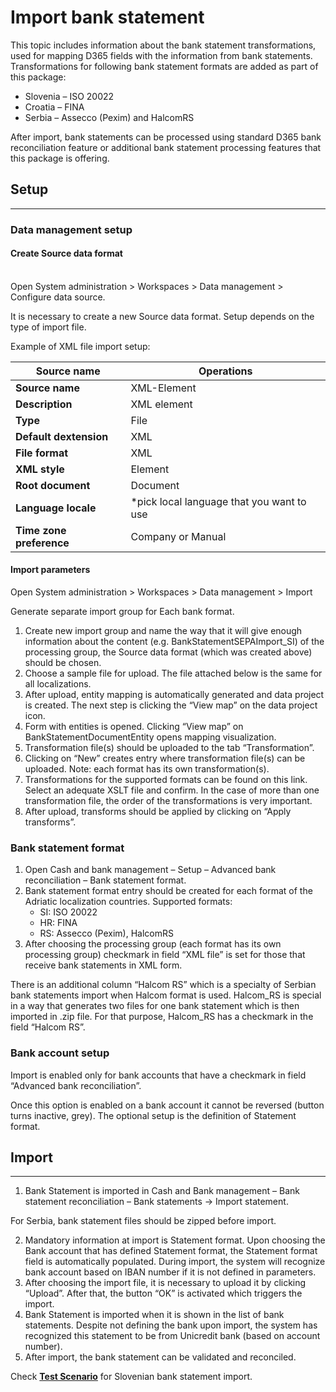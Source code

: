 # Import bank statement

This topic includes information about the bank statement transformations, used for mapping D365 fields with the information from bank statements. Transformations for following bank statement formats are added as part of this package: 

   - Slovenia – ISO 20022
   - Croatia – FINA
   - Serbia – Assecco (Pexim) and HalcomRS

After import, bank statements can be processed using standard D365 bank reconciliation feature or additional bank statement processing features that this package is offering.


## **Setup**
---

### **Data management setup**

#### Create Source data format

<br>Open System administration > Workspaces > Data management > Configure data source.

It is necessary to create a new Source data format. Setup depends on the type of import file. 

Example of XML file import setup:  

|**Source name**| **Operations** | 
|--|--|
|**Source name** |XML-Element  |
|**Description**  |XML element  |
|**Type**  |File  |
|**Default dextension**  |XML  |
|**File format**  |XML |
|**XML style**  |Element  |
|**Root document**  |Document  |
|**Language locale**  |*pick local language that you want to use  |
|**Time zone preference**  | Company or Manual |


 
#### Import parameters

Open System administration > Workspaces > Data management > Import

Generate separate import group for Each bank format. 
1. Create new import group and name the way that it will give enough information about the content  (e.g. BankStatementSEPAImport_SI) 
of the processing group, the Source data format (which was created above) should be chosen. 
4. Choose a sample file for upload. The file attached below is the same for all localizations.
5. After upload, entity mapping is automatically generated and data project is created. The next step is clicking the “View map” on the data project icon.
6. Form with entities is opened. Clicking “View map” on BankStatementDocumentEntity opens mapping visualization.
7. Transformation file(s) should be uploaded to the tab “Transformation”.
8. Clicking on “New” creates entry where transformation file(s) can be uploaded. Note: each format has its own transformation(s).
9. Transformations for the supported formats can be found on this link. Select an adequate XSLT file and confirm. In the case of more than one transformation file, the order of the transformations is very important.
10. After upload, transforms should be applied by clicking on “Apply transforms”. 
 
### Bank statement format

1. Open Cash and bank management – Setup – Advanced bank reconciliation – Bank statement format.
2. Bank statement format entry should be created for each format of the Adriatic localization countries. Supported formats: 
   - SI: ISO 20022
   - HR: FINA
   - RS: Assecco (Pexim), HalcomRS
3. After choosing the processing group (each format has its own processing group) checkmark in field “XML file” is set for those that receive bank statements in XML form. 
 
There is an additional column “Halcom RS” which is a specialty of Serbian bank statements import when Halcom format is used. Halcom_RS is special in a way that generates two files for one bank statement which is then imported in .zip file. For that purpose, Halcom_RS has a checkmark in the field “Halcom RS”.

### Bank account setup

Import is enabled only for bank accounts that have a checkmark in field “Advanced bank reconciliation”.
 
Once this option is enabled on a bank account it cannot be reversed (button turns inactive, grey). The optional setup is the definition of Statement format. 

## **Import**
---

1. Bank Statement is imported in Cash and Bank management – Bank statement reconciliation – Bank statements -> Import statement.

For Serbia, bank statement files should be zipped before import. 
 
2. Mandatory information at import is Statement format. Upon choosing the Bank account that has defined Statement format, the Statement format field is automatically populated. During import, the system will recognize bank account based on IBAN number if it is not defined in parameters.
3. After choosing the import file, it is necessary to upload it by clicking “Upload”. After that, the button “OK” is activated which triggers the import.
4. Bank Statement is imported when it is shown in the list of bank statements. Despite not defining the bank upon import, the system has recognized this statement to be from Unicredit bank (based on account number).
5. After import, the bank statement can be validated and reconciled. 

Check **[Test Scenario](Bank-statement-import.xlsx)** for Slovenian bank statement import.
 
